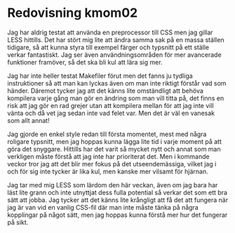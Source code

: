 ---
---
Redovisning kmom02
=========================

Jag har aldrig testat att använda en preprocessor till CSS men jag gillar LESS hittills. Det har stört mig lite att ändra samma sak på en massa ställen tidigare, så att kunna styra till exempel färger och typsnitt på ett ställe verkar fantastiskt. Jag ser även användningsområden för mer avancerade funktioner framöver, så det ska bli kul att lära sig mer.

Jag har inte heller testat Makefiler förut men det fanns ju tydliga instruktioner så att man kan lyckas även om man inte riktigt förstår vad som händer. Däremot tycker jag att det känns lite omständligt att behöva kompilera varje gång man gör en ändring som man vill titta på, det finns en risk att jag gör en rad grejer utan att kompilera mellan för att jag inte vill vänta och då vet jag sedan inte vad felet var. Men det är väl en vanesak som allt annat!

Jag gjorde en enkel style redan till första momentet, mest med några roligare typsnitt, men jag hoppas kunna lägga lite tid i varje moment på att göra det snyggare. Hittills har det varit så mycket nytt och annat som man verkligen måste förstå att jag inte har prioriterat det. Men i kommande veckor tror jag att det blir mer fokus på det utseendemässiga, vilket jag i och för sig inte tycker är lika kul, men kanske mer vilsamt för hjärnan.

Jag tar med mig LESS som lärdom den här veckan, även om jag bara har läst lite grann och inte utnyttjat dess fulla potential så verkar det som ett bra sätt att jobba. Jag tycker att det känns lite krångligt att få det att fungera när jag är van vid en vanlig CSS-fil där man inte måste tänka på några kopplingar på något sätt, men jag hoppas kunna förstå mer hur det fungerar på sikt.
